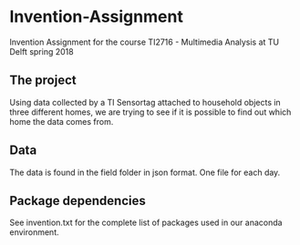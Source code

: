 # Invention-Assignment
Invention Assignment for the course TI2716 - Multimedia Analysis at TU Delft spring 2018

## The project
Using data collected by a TI Sensortag attached to household objects in three different homes, we are trying to see if it is possible to find out which home the data comes from.

## Data
The data is found in the field folder in json format. One file for each day.

## Package dependencies
See invention.txt for the complete list of packages used in our anaconda environment.
